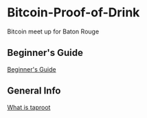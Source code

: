 # Bitcoin-Proof-of-Drink
Bitcoin meet up for Baton Rouge

## Beginner's Guide
[Beginner's Guide](https://github.com/batonrougecryptocurrency/Bitcoin-Proof-of-Drink/blob/main/Begginers-Guide.md)

## General Info
[What is taproot](https://www.coindesk.com/video/what-is-taproot-and-why-is-it-important)

